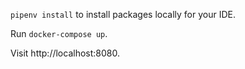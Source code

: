 `pipenv install` to install packages locally for your IDE.

Run `docker-compose up`.

Visit http://localhost:8080.
